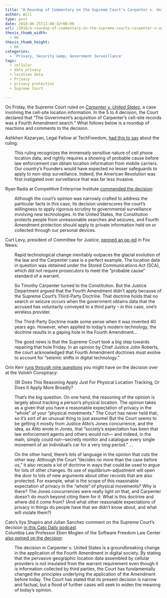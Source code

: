 ```yaml
---
title: "A Roundup of Commentary on the Supreme Court's Carpenter v. United States Decision"
author: Will
type: post
date: 2018-06-25T13:08:42+00:00
url: /2018/a-roundup-of-commentary-on-the-supreme-courts-carpenter-v-united-states-decision/
thesis_thumb_width:
  - 66
thesis_thumb_height:
  - 66
categories:
  - 'Privacy, Security &amp; Government Surveillance'
tags:
  - cellular
  - data privacy
  - location data
  - Privacy
  - privacy protection
  - Supreme Court

---
```

On Friday, the Supreme Court ruled on [_Carpenter v._ _United_ _States_][1], a case involving the cell-site location information. In the 5 to 4 decision, the Court declared that &#8220;The Government’s acquisition of Carpenter’s cell-site records was a Fourth Amendment search.&#8221; What follows below is a roundup of reactions and comments to the decision. <!--more-->

  
Ashkhen Kazaryan, Legal Fellow at TechFreedom, [had this to say][2] about the ruling:

<p style="padding-left: 30px;">
  This ruling recognizes the immensely sensitive nature of cell phone location data, and rightly requires a showing of probable cause before law enforcement can obtain location information from mobile carriers. Our country’s Founders would have expected no lesser safeguards to apply to non-stop surveillance. Indeed, the American Revolution was first instigated over surveillance that was far less invasive.
</p>

Ryan Radia at Competitive Enterprise Institute [commended the decision][3]:

<p style="padding-left: 30px;">
  Although the court’s opinion was narrowly crafted to address the particular facts in this case, its decision underscores the court&#8217;s willingness to apply rigorous scrutiny to governmental surveillance involving new technologies. In the United States, the Constitution protects people from unreasonable searches and seizures, and Fourth Amendment protection should apply to private information held on or collected through our personal devices.
</p>

Curt Levy, president of Committee for Justice, [penned an op-ed][4] in Fox News:

<p style="padding-left: 30px;">
  Rapid technological change inevitably outpaces the glacial evolution of the law and the Carpenter case is a perfect example. The location data in question was obtained under the Stored Communications Act (SCA), which did not require prosecutors to meet the &#8220;probable cause&#8221; standard of a warrant.
</p>

<p style="padding-left: 30px;">
  So Timothy Carpenter turned to the Constitution. But the Justice Department argued that the Fourth Amendment didn&#8217;t apply because of the Supreme Court&#8217;s Third-Party Doctrine. That doctrine holds that no search or seizure occurs when the government obtains data that the accused has voluntarily conveyed to a third party – in this case, one&#8217;s wireless provider.
</p>

<p style="padding-left: 30px;">
  The Third-Party Doctrine made some sense when it was invented 40 years ago. However, when applied to today&#8217;s modern technology, the doctrine results in a gaping hole in the Fourth Amendment&#8230;
</p>

<p style="padding-left: 30px;">
  The good news is that the Supreme Court took a big step towards repairing that hole Friday. In an opinion by Chief Justice John Roberts, the court acknowledged that Fourth Amendment doctrines must evolve to account for “seismic shifts in digital technology.”
</p>

Orin Kerr [runs through nine questions][5] you might have on the decision over at the Volokh Conspiracy:

<p style="padding-left: 30px;">
  (9) Does This Reasoning Apply Just For Physical Location Tracking, Or Does It Apply More Broadly?
</p>

<p style="padding-left: 30px;">
  That&#8217;s the big question. On one hand, the reasoning of the opinion is largely about tracking a person&#8217;s physical location. The opinion takes as a given that you have a reasonable expectation of privacy in the &#8220;whole&#8221; of your &#8220;physical movements.&#8221; The Court has never held that, so it&#8217;s sort of an unusual thing to just assume! But the Court seems to be getting it mostly from Justice Alito&#8217;s Jones concurrence, and the idea, as Alito wrote in Jones, that &#8220;society&#8217;s expectation has been that law enforcement agents and others would not— and indeed, in the main, simply could not—secretly monitor and catalogue every single movement of an individual&#8217;s car for a very long period.&#8221; &#8230;
</p>

<p style="padding-left: 30px;">
  On the other hand, there&#8217;s lots of language in the opinion that cuts the other way. Although the Court &#8220;decides no more than the case before us,&#8221; it also recasts a lot of doctrine in ways that could be used to argue for lots of other changes. Its use of equilibrium-adjustment will open the door to lots of new arguments about other records that are also protected. For example, what is the scope of this reasonable expectation of privacy in the &#8220;whole&#8221; of physical movements? Why is there? The Jones concurrences were really light on that, and Carpenter doesn&#8217;t do much beyond citing them for it: What is this doctrine and where did it come from? (And what other reasonable expectations of privacy in things do people have that we didn&#8217;t know about, and what will violate them?)
</p>

Cato’s Ilya Shapiro and Julian Sanchez comment on the Supreme Court’s decision [in this Cato Daily podcast][6].  
Columbia Law Professor Eben Moglen of the Software Freedom Law Center [also opined on the decision][7]:

<p style="padding-left: 30px;">
  The decision in Carpenter v. United States is a groundbreaking change in the application of the Fourth Amendment in digital society. By stating that the pervasive geographic location data assembled by cellular providers is not insulated from the warrant requirement even though it is information collected by third parties, the Court has fundamentally changed the principles underlying the application of the Amendment before today. The Court has stated that its present decision is narrow and factual, but a flood of further cases will seek to widen the meaning of today’s opinion.
</p>

 [1]: https://www.supremecourt.gov/opinions/17pdf/16-402_h315.pdf
 [2]: http://techfreedom.org/get-warrant-says-scotus-cell-phone-location-case/
 [3]: https://cei.org/content/cei-commends-supreme-courts-decision-protecting-carpenter-against-unreasonable-search
 [4]: http://www.foxnews.com/opinion/2018/06/22/supreme-court-ruling-in-cell-phone-case-is-victory-for-our-privacy-rights.html
 [5]: http://reason.com/volokh/2018/06/22/first-thoughts-on-carpenter-v-united-sta
 [6]: https://www.cato.org/multimedia/cato-daily-podcast/cops-need-warrant-usually-cell-data
 [7]: http://softwarefreedom.org/news/2018/jun/22/carpenter/
